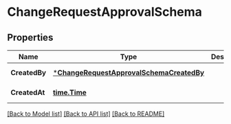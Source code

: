 # ChangeRequestApprovalSchema

## Properties
Name | Type | Description | Notes
------------ | ------------- | ------------- | -------------
**CreatedBy** | [***ChangeRequestApprovalSchemaCreatedBy**](changeRequestApprovalSchema_createdBy.md) |  | [default to null]
**CreatedAt** | [**time.Time**](time.Time.md) |  | [default to null]

[[Back to Model list]](../README.md#documentation-for-models) [[Back to API list]](../README.md#documentation-for-api-endpoints) [[Back to README]](../README.md)

